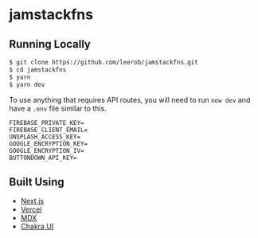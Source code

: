 # jamstackfns

## Running Locally

```bash
$ git clone https://github.com/leerob/jamstackfns.git
$ cd jamstackfns
$ yarn
$ yarn dev
```

To use anything that requires API routes, you will need to run `now dev` and have a `.env` file similar to this.

```
FIREBASE_PRIVATE_KEY=
FIREBASE_CLIENT_EMAIL=
UNSPLASH_ACCESS_KEY=
GOOGLE_ENCRYPTION_KEY=
GOOGLE_ENCRYPTION_IV=
BUTTONDOWN_API_KEY=
```

## Built Using

- [Next.js](https://nextjs.org/)
- [Vercel](https://vercel.com)
- [MDX](https://github.com/mdx-js/mdx)
- [Chakra UI](https://chakra-ui.com/)
